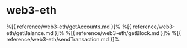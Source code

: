 # web3-eth

%[{ reference/web3-eth/getAccounts.md }]%
%[{ reference/web3-eth/getBalance.md }]%
%[{ reference/web3-eth/getBlock.md }]%
%[{ reference/web3-eth/sendTransaction.md }]%
